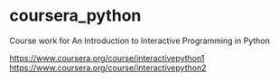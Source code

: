 # coursera_python
Course work for An Introduction to Interactive Programming in Python

https://www.coursera.org/course/interactivepython1
https://www.coursera.org/course/interactivepython2
